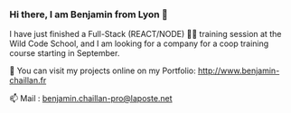 ### Hi there, I am Benjamin from Lyon 👋

I have just finished a Full-Stack (REACT/NODE) 👨‍🎓 training session at the Wild Code School, and I am looking for a company for a coop training course starting in September.

💼 You can visit my projects online on my Portfolio: http://www.benjamin-chaillan.fr

📫 Mail : benjamin.chaillan-pro@laposte.net



<!--
**brrrrrbrrrr/brrrrrbrrrr** is a ✨ _special_ ✨ repository because its `README.md` (this file) appears on your GitHub profile.

Here are some ideas to get you started:

- 🔭 I’m currently working on ...
- 🌱 I’m currently learning ...
- 👯 I’m looking to collaborate on ...
- 🤔 I’m looking for help with ...
- 💬 Ask me about ...
- 📫 How to reach me: ...
- 😄 Pronouns: ...
- ⚡ Fun fact: ...
-->
